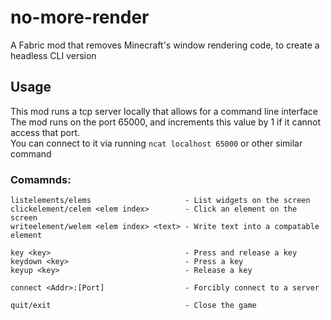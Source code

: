 # no-more-render

A Fabric mod that removes Minecraft's window rendering code, to create a headless CLI version

## Usage
This mod runs a tcp server locally that allows for a command line interface   
The mod runs on the port 65000, and increments this value by 1 if it cannot access that port.  
You can connect to it via running `ncat localhost 65000` or other similar command
### Comamnds:
```
listelements/elems                     - List widgets on the screen
clickelement/celem <elem index>        - Click an element on the screen
writeelement/welem <elem index> <text> - Write text into a compatable element

key <key>                              - Press and release a key
keydown <key>                          - Press a key
keyup <key>                            - Release a key

connect <Addr>:[Port]                  - Forcibly connect to a server

quit/exit                              - Close the game
```
